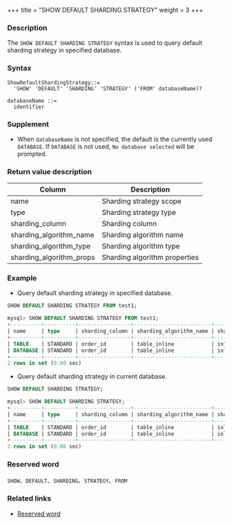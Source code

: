 +++
title = "SHOW DEFAULT SHARDING STRATEGY"
weight = 3
+++

### Description

The `SHOW DEFAULT SHARDING STRATEGY` syntax is used to query default sharding strategy in specified database.

### Syntax

```
ShowDefaultShardingStrategy::=
  'SHOW' 'DEFAULT' 'SHARDING' 'STRATEGY' ('FROM' databaseName)?

databaseName ::=
  identifier
```

### Supplement

- When `databaseName` is not specified, the default is the currently used `DATABASE`. If `DATABASE` is not used, `No database selected` will be prompted.

### Return value description

| Column                   | Description                   |
| ------------------------ | ----------------------------- |
| name                     | Sharding strategy scope       |
| type                     | Sharding strategy type        |
| sharding_column          | Sharding column               |
| sharding_algorithm_name  | Sharding algorithm name       |
| sharding_algorithm_type  | Sharding algorithm type       |
| sharding_algorithm_props | Sharding algorithm properties |

### Example

- Query default sharding strategy in specified database.

```sql
SHOW DEFAULT SHARDING STRATEGY FROM test1;
```

```sql
mysql> SHOW DEFAULT SHARDING STRATEGY FROM test1;
+----------+----------+-----------------+-------------------------+-------------------------+-----------------------------------------------------+
| name     | type     | sharding_column | sharding_algorithm_name | sharding_algorithm_type | sharding_algorithm_props                            |
+----------+----------+-----------------+-------------------------+-------------------------+-----------------------------------------------------+
| TABLE    | STANDARD | order_id        | table_inline            | inline                  | {algorithm-expression=t_order_item_${order_id % 2}} |
| DATABASE | STANDARD | order_id        | table_inline            | inline                  | {algorithm-expression=t_order_item_${order_id % 2}} |
+----------+----------+-----------------+-------------------------+-------------------------+-----------------------------------------------------+
2 rows in set (0.00 sec)
```

- Query default sharding strategy in current database.

```sql
SHOW DEFAULT SHARDING STRATEGY;
```

```sql
mysql> SHOW DEFAULT SHARDING STRATEGY;
+----------+----------+-----------------+-------------------------+-------------------------+-----------------------------------------------------+
| name     | type     | sharding_column | sharding_algorithm_name | sharding_algorithm_type | sharding_algorithm_props                            |
+----------+----------+-----------------+-------------------------+-------------------------+-----------------------------------------------------+
| TABLE    | STANDARD | order_id        | table_inline            | inline                  | {algorithm-expression=t_order_item_${order_id % 2}} |
| DATABASE | STANDARD | order_id        | table_inline            | inline                  | {algorithm-expression=t_order_item_${order_id % 2}} |
+----------+----------+-----------------+-------------------------+-------------------------+-----------------------------------------------------+
2 rows in set (0.00 sec)
```

### Reserved word

`SHOW`、`DEFAULT`、`SHARDING`、`STRATEGY`、`FROM`

### Related links

- [Reserved word](/en/reference/distsql/syntax/reserved-word/)
